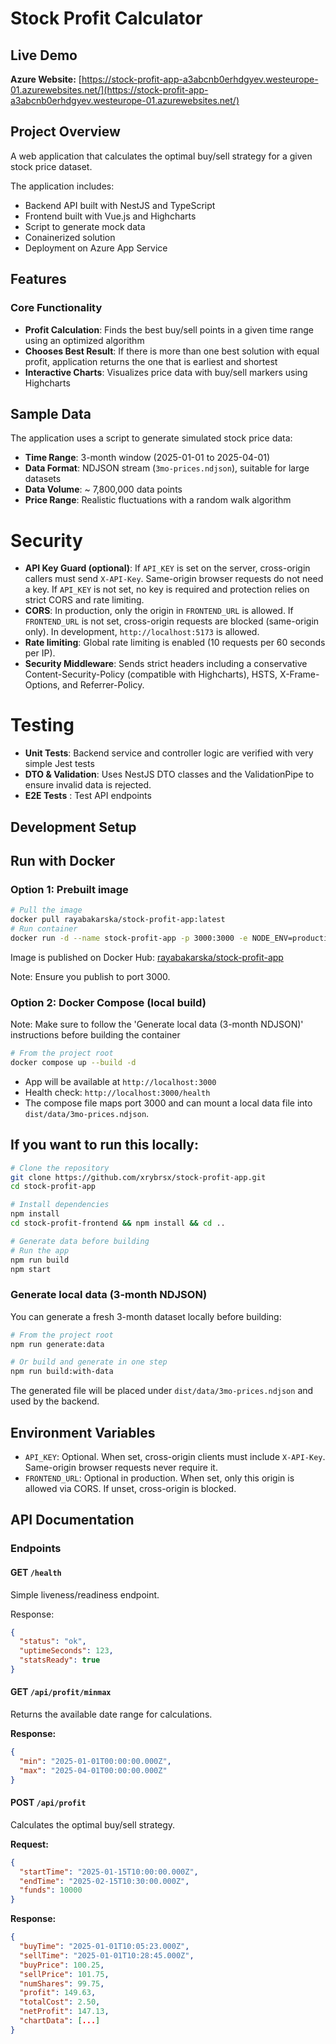 # Stock Profit Calculator

## Live Demo
**Azure Website:** [https://stock-profit-app-a3abcnb0erhdgyev.westeurope-01.azurewebsites.net/](https://stock-profit-app-a3abcnb0erhdgyev.westeurope-01.azurewebsites.net/)

## Project Overview

A web application that calculates the optimal buy/sell strategy for a given stock price dataset. 

The application includes:
- Backend API built with NestJS and TypeScript
- Frontend built with Vue.js and Highcharts
- Script to generate mock data
- Conainerized solution 
- Deployment on Azure App Service 

## Features

### Core Functionality
- **Profit Calculation**: Finds the best buy/sell points in a given time range using an optimized algorithm
- **Chooses Best Result**: If there is more than one best solution with equal profit, application returns the one that is earliest and shortest
- **Interactive Charts**: Visualizes price data with buy/sell markers using Highcharts

## Sample Data

The application uses a script to generate simulated stock price data:
- **Time Range**: 3-month window (2025-01-01 to 2025-04-01)
- **Data Format**: NDJSON stream (`3mo-prices.ndjson`), suitable for large datasets
- **Data Volume**: ~ 7,800,000 data points
- **Price Range**: Realistic fluctuations with a random walk algorithm

# Security

- **API Key Guard (optional)**: If `API_KEY` is set on the server, cross-origin callers must send `X-API-Key`. Same-origin browser requests do not need a key. If `API_KEY` is not set, no key is required and protection relies on strict CORS and rate limiting.
- **CORS**: In production, only the origin in `FRONTEND_URL` is allowed. If `FRONTEND_URL` is not set, cross-origin requests are blocked (same-origin only). In development, `http://localhost:5173` is allowed.
- **Rate limiting**: Global rate limiting is enabled (10 requests per 60 seconds per IP).
- **Security Middleware**: Sends strict headers including a conservative Content-Security-Policy (compatible with Highcharts), HSTS, X-Frame-Options, and Referrer-Policy.

# Testing

- **Unit Tests**: Backend service and controller logic are verified with very simple Jest tests
- **DTO & Validation**: Uses NestJS DTO classes and the ValidationPipe to ensure invalid data is rejected.
- **E2E Tests** : Test API endpoints

## Development Setup

## Run with Docker

### Option 1: Prebuilt image

```bash
# Pull the image 
docker pull rayabakarska/stock-profit-app:latest
# Run container
docker run -d --name stock-profit-app -p 3000:3000 -e NODE_ENV=production rayabakarska/stock-profit-app:latest
```

Image is published on Docker Hub: [rayabakarska/stock-profit-app](https://hub.docker.com/r/rayabakarska/stock-profit-app)

Note: Ensure you publish to port 3000.

### Option 2: Docker Compose (local build)

Note: Make sure to follow the 'Generate local data (3-month NDJSON)' instructions before building the container

```bash
# From the project root
docker compose up --build -d
```

- App will be available at `http://localhost:3000`
- Health check: `http://localhost:3000/health`
- The compose file maps port 3000 and can mount a local data file into `dist/data/3mo-prices.ndjson`.

## If you want to run this locally:

```bash
# Clone the repository
git clone https://github.com/xrybrsx/stock-profit-app.git
cd stock-profit-app

# Install dependencies
npm install
cd stock-profit-frontend && npm install && cd ..

# Generate data before building
# Run the app
npm run build
npm start

```

### Generate local data (3-month NDJSON)

You can generate a fresh 3-month dataset locally before building:

```bash
# From the project root
npm run generate:data

# Or build and generate in one step
npm run build:with-data
```

The generated file will be placed under `dist/data/3mo-prices.ndjson` and used by the backend.

## Environment Variables

- `API_KEY`: Optional. When set, cross-origin clients must include `X-API-Key`. Same-origin browser requests never require it.
- `FRONTEND_URL`: Optional in production. When set, only this origin is allowed via CORS. If unset, cross-origin is blocked.

## API Documentation

### Endpoints
#### GET `/health`
Simple liveness/readiness endpoint.

Response:
```json
{
  "status": "ok",
  "uptimeSeconds": 123,
  "statsReady": true
}
```


#### GET `/api/profit/minmax`
Returns the available date range for calculations.

**Response:**
```json
{
  "min": "2025-01-01T00:00:00.000Z",
  "max": "2025-04-01T00:00:00.000Z"
}
```

#### POST `/api/profit`
Calculates the optimal buy/sell strategy.

**Request:**
```json
{
  "startTime": "2025-01-15T10:00:00.000Z",
  "endTime": "2025-02-15T10:30:00.000Z",
  "funds": 10000
}
```

**Response:**
```json
{
  "buyTime": "2025-01-01T10:05:23.000Z",
  "sellTime": "2025-01-01T10:28:45.000Z",
  "buyPrice": 100.25,
  "sellPrice": 101.75,
  "numShares": 99.75,
  "profit": 149.63,
  "totalCost": 2.50,
  "netProfit": 147.13,
  "chartData": [...]
}
```
